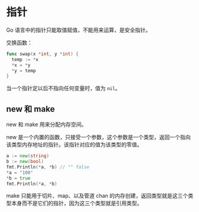 # 指针

Go 语言中的指针只能取值赋值，不能用来运算，是安全指针。

交换函数：

```go
func swap(x *int, y *int) {
  temp := *x
  *x = *y
  *y = temp
}
```

当一个指针定以后不指向任何变量时，值为 `nil`。

## new 和 make

new 和 make 用来分配内存空间。

new 是一个内置的函数，只接受一个参数，这个参数是一个类型，返回一个指向该类型内存地址的指针。该指针对应的值为该类型的零值。

```go
a := new(string)
b := new(bool)
fmt.Println(*a, *b) // "" false
*a = "100"
*b = true
fmt.Println(*a, *b)
```

make 只能用于切片、map、以及管道 chan 的内存创建，返回类型就是这三个类型本身而不是它们的指针，因为这三个类型就是引用类型。
